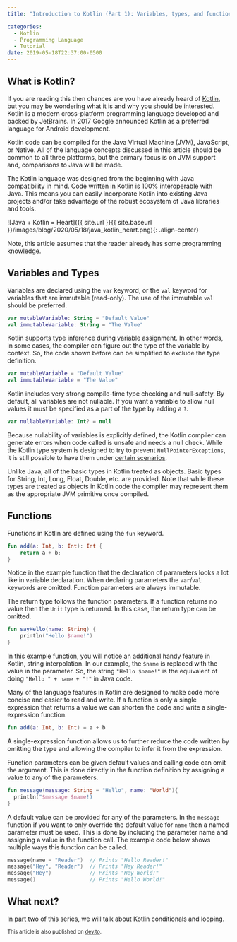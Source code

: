 ```yaml
---
title: "Introduction to Kotlin (Part 1): Variables, types, and functions"

categories:
  - Kotlin
  - Programming Language
  - Tutorial
date: 2019-05-18T22:37:00-0500
---
```


## What is Kotlin?

If you are reading this then chances are you have already heard of [Kotlin](https://kotlinlang.org), but you may be 
wondering what it is and why you should be interested. Kotlin is a modern cross-platform programming language developed 
and backed by JetBrains. In 2017 Google announced Kotlin as a preferred language for Android development.

Kotlin code can be compiled for the Java Virtual Machine (JVM), JavaScript, or Native. All of the language concepts 
discussed in this article should be common to all three platforms, but the primary focus is on JVM support and, 
comparisons to Java will be made. 

The Kotlin language was designed from the beginning with Java compatibility in mind. Code written in Kotlin is 100% 
interoperable with Java. This means you can easily incorporate Kotlin into existing Java projects and/or take advantage 
of the robust ecosystem of Java libraries and tools.

![Java + Kotlin = Heart]({{ site.url }}{{ site.baseurl }}/images/blog/2020/05/18/java_kotlin_heart.png){: .align-center}

Note, this article assumes that the reader already has some programming knowledge.

## Variables and Types

Variables are declared using the `var` keyword, or the `val` keyword for variables that are immutable (read-only). The 
use of the immutable `val` should be preferred.

```kotlin
var mutableVariable: String = "Default Value"
val immutableVariable: String = "The Value"
```

Kotlin supports type inference during variable assignment. In other words, in some cases, the compiler can figure out 
the type of the variable by context. So, the code shown before can be simplified to exclude the type definition.

```kotlin
var mutableVariable = "Default Value"
val immutableVariable = "The Value"
```

Kotlin includes very strong compile-time type checking and null-safety. By default, all variables are not nullable. If 
you want a variable to allow null values it must be specified as a part of the type by adding a `?`.

```kotlin
var nullableVariable: Int? = null
```

Because nullability of variables is explicitly defined, the Kotlin compiler can generate errors when code called is 
unsafe and needs a null check. While the Kotlin type system is designed to try to prevent `NullPointerExceptions`, it
is still possible to have them under [certain scenarios](https://kotlinlang.org/docs/reference/null-safety.html).

Unlike Java, all of the basic types in Kotlin treated as objects. Basic types for String, Int, Long, Float, Double, 
etc. are provided. Note that while these types are treated as objects in Kotlin code the compiler may represent them 
as the appropriate JVM primitive once compiled.

## Functions

Functions in Kotlin are defined using the `fun` keyword.

```kotlin
fun add(a: Int, b: Int): Int {
    return a + b;
}
```

Notice in the example function that the declaration of parameters looks a lot like in variable declaration. When 
declaring parameters the `var`/`val` keywords are omitted. Function parameters are always immutable.

The return type follows the function parameters. If a function returns no value then the `Unit` type is returned. In 
this case, the return type can be omitted.

```kotlin
fun sayHello(name: String) {
    println("Hello $name!")
}
```

In this example function, you will notice an additional handy feature in Kotlin, string interpolation. In our example, 
the `$name` is replaced with the value in the parameter. So, the string `"Hello $name!"` is the equivalent  of doing 
`"Hello " + name + "!"` in Java code.

Many of the language features in Kotlin are designed to make code more concise and easier to read and write. If a 
function is only a single expression that returns a value we can shorten the code and write a single-expression function.

```kotlin
fun add(a: Int, b: Int) = a + b
```

A single-expression function allows us to further reduce the code written by omitting the type and allowing the 
compiler to infer it from the expression.

Function parameters can be given default values and calling code can omit the argument. This is done directly in the 
function definition by assigning a value to any of the parameters.

```kotlin
fun message(message: String = "Hello", name: "World"){
  println("$message $name!)
}
```

A default value can be provided for any of the parameters. In the `message` function if you want to only override the 
default value for `name` then a named parameter must be used. This is done by including the parameter name and assigning 
a value in the function call. The example code below shows multiple ways this function can be called.

```kotlin
message(name = "Reader")  // Prints "Hello Reader!"
message("Hey", "Reader")  // Prints "Hey Reader!"
message("Hey")            // Prints "Hey World!"
message()                 // Prints "Hello World!"
```

## What next?

In <a href="{{ site.url }}/posts/kotlin-part2-conditionals-loops">part two</a> of this series, we will talk about Kotlin conditionals and looping.

<small>This article is also published on <a href="https://dev.to/mkbaldwin/introduction-to-kotlin-part-1-variables-types-and-functions-193k">dev.to</a>.</small>

